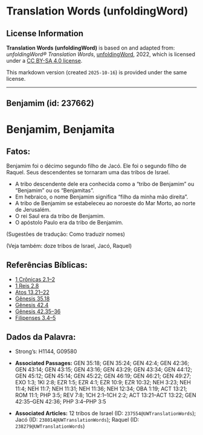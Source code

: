 # Translation Words (unfoldingWord)

## License Information

**Translation Words (unfoldingWord)** is based on and adapted from: _unfoldingWord® Translation Words_, [unfoldingWord](https://unfoldingword.org/utw), 2022, which is licensed under a [CC BY-SA 4.0 license](https://creativecommons.org/licenses/by-sa/4.0/legalcode.en).

This markdown version (created `2025-10-16`) is provided under the same license.



--------------------------------

## Benjamim (id: 237662)

Benjamim, Benjamita
===================

Fatos:
------

Benjamim foi o décimo segundo filho de Jacó. Ele foi o segundo filho de Raquel. Seus descendentes se tornaram uma das tribos de Israel.

* A tribo descendente dele era conhecida como a “tribo de Benjamim” ou “Benjamim” ou os “Benjamitas”.
* Em hebraico, o nome Benjamim significa “filho da minha mão direita”.
* A tribo de Benjamim se estabeleceu ao noroeste do Mar Morto, ao norte de Jerusalém.
* O rei Saul era da tribo de Benjamim.
* O apóstolo Paulo era da tribo de Benjamim.

(Sugestões de tradução: Como traduzir nomes)

(Veja também: doze tribos de Israel, Jacó, Raquel)

Referências Bíblicas:
---------------------

* [1 Crônicas 2\.1–2](https://ref.ly/1Chr2:1-1Chr2:2)
* [1 Reis 2\.8](https://ref.ly/1Kgs2:8)
* [Atos 13\.21–22](https://ref.ly/Acts13:21-Acts13:22)
* [Gênesis 35\.18](https://ref.ly/Gen35:18)
* [Gênesis 42\.4](https://ref.ly/Gen42:4)
* [Gênesis 42\.35–36](https://ref.ly/Gen42:35-Gen42:36)
* [Filipenses 3\.4–5](https://ref.ly/Phil3:4-Phil3:5)

Dados da Palavra:
-----------------

* Strong’s: H1144, G09580

* **Associated Passages:** GEN 35:18; GEN 35:24; GEN 42:4; GEN 42:36; GEN 43:14; GEN 43:15; GEN 43:16; GEN 43:29; GEN 43:34; GEN 44:12; GEN 45:12; GEN 45:14; GEN 45:22; GEN 46:19; GEN 46:21; GEN 49:27; EXO 1:3; 1KI 2:8; EZR 1:5; EZR 4:1; EZR 10:9; EZR 10:32; NEH 3:23; NEH 11:4; NEH 11:7; NEH 11:31; NEH 11:36; NEH 12:34; OBA 1:19; ACT 13:21; ROM 11:1; PHP 3:5; REV 7:8; 1CH 2:1–1CH 2:2; ACT 13:21–ACT 13:22; GEN 42:35–GEN 42:36; PHP 3:4–PHP 3:5
* **Associated Articles:** 12 tribos de Israel (ID: `237554@UWTranslationWords`); Jacó (ID: `238014@UWTranslationWords`); Raquel (ID: `238279@UWTranslationWords`)

